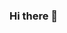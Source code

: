 ### Hi there 👋
<!-- <img width="1156" alt="스크린샷 2020-12-06 오후 4 29 53" src="https://user-images.githubusercontent.com/43382559/101274303-484add80-37e0-11eb-9682-d39ebca74f3b.png"> -->

<!-- <h2 align="center"> ⚒Tech Stack⚒</h2> -->
<!-- <p align="center">
<img src="https://img.shields.io/badge/c++-00599C?style=flat-square&logo=C%2B%2B&logoColor=white"/>
<img src="https://img.shields.io/badge/C-A8B9CC?style=flat-square&logo=C&logoColor=white"/>
<img src="https://img.shields.io/badge/JavaScript-F7DF1E?style=flat-square&logo=JavaScript&logoColor=black"/>
      <img src="https://img.shields.io/badge/Java-007396?style=flat-square&logo=Java&logoColor=white"/>
  </p>
  <p align="center">
<img src="https://img.shields.io/badge/Docker-2496ED?style=flat-square&logo=Docker&logoColor=white"/>
<img src="https://img.shields.io/badge/Node.js-339933?style=flat-square&logo=Node.js&logoColor=white"/>
<img src="https://img.shields.io/badge/Vue.js-4FC08D?style=flat-square&logo=Vue.js&logoColor=white"/>
<img src="https://img.shields.io/badge/MySQL-4479A1?style=flat-square&logo=MysQL&logoColor=white"/>
<img src="https://img.shields.io/badge/MongoDB-47A248?style=flat-square&logo=MongoDB&logoColor=white"/>
<img src="https://img.shields.io/badge/NGINX-269539?style=flat-square&logo=NGINX&logoColor=white"/>
<img src="https://img.shields.io/badge/AmazonAWS-232F3E?style=flat-square&logo=amazonaws&logoColor=white"/>
<img src="https://img.shields.io/badge/SpringBoot-6DB33F?style=flat-square&logo=Spring&logoColor=white"/>
</p> -->
<!--
**hschoi1104/hschoi1104** is a ✨ _special_ ✨ repository because its `README.md` (this file) appears on your GitHub profile.

Here are some ideas to get you started:

- 🔭 I’m currently working on ...
- 🌱 I’m currently learning ...
- 👯 I’m looking to collaborate on ...
- 🤔 I’m looking for help with ...
- 💬 Ask me about ...
- 📫 How to reach me: ...
- 😄 Pronouns: ...
- ⚡ Fun fact: ...
-->
